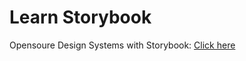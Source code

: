 # Learn Storybook

Opensoure Design Systems with Storybook: [Click here](https://dev.to/zymantaskatinas/9-amazing-open-source-storybooks-3a8o)
